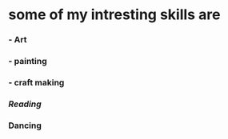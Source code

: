 # some of my intresting skills are
### - Art
### - painting
### - craft making
### *Reading*
### __Dancing__
